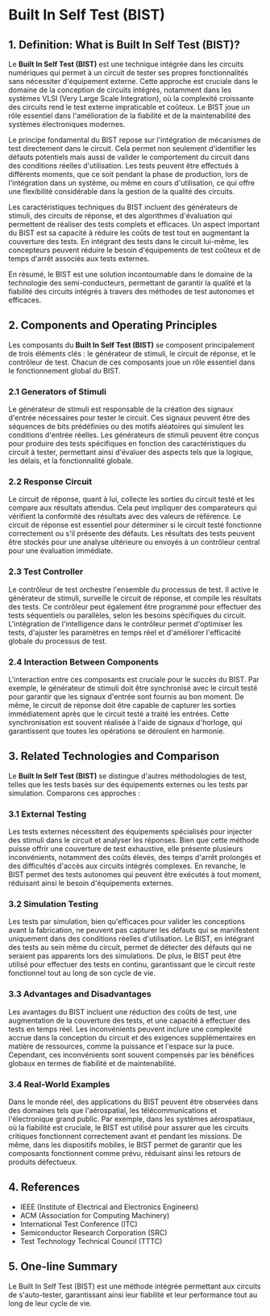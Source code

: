 # Built In Self Test (BIST)

## 1. Definition: What is **Built In Self Test (BIST)**?

Le **Built In Self Test (BIST)** est une technique intégrée dans les circuits numériques qui permet à un circuit de tester ses propres fonctionnalités sans nécessiter d'équipement externe. Cette approche est cruciale dans le domaine de la conception de circuits intégrés, notamment dans les systèmes VLSI (Very Large Scale Integration), où la complexité croissante des circuits rend le test externe impraticable et coûteux. Le BIST joue un rôle essentiel dans l'amélioration de la fiabilité et de la maintenabilité des systèmes électroniques modernes.

Le principe fondamental du BIST repose sur l'intégration de mécanismes de test directement dans le circuit. Cela permet non seulement d'identifier les défauts potentiels mais aussi de valider le comportement du circuit dans des conditions réelles d'utilisation. Les tests peuvent être effectués à différents moments, que ce soit pendant la phase de production, lors de l'intégration dans un système, ou même en cours d'utilisation, ce qui offre une flexibilité considérable dans la gestion de la qualité des circuits.

Les caractéristiques techniques du BIST incluent des générateurs de stimuli, des circuits de réponse, et des algorithmes d'évaluation qui permettent de réaliser des tests complets et efficaces. Un aspect important du BIST est sa capacité à réduire les coûts de test tout en augmentant la couverture des tests. En intégrant des tests dans le circuit lui-même, les concepteurs peuvent réduire le besoin d'équipements de test coûteux et de temps d'arrêt associés aux tests externes.

En résumé, le BIST est une solution incontournable dans le domaine de la technologie des semi-conducteurs, permettant de garantir la qualité et la fiabilité des circuits intégrés à travers des méthodes de test autonomes et efficaces.

## 2. Components and Operating Principles

Les composants du **Built In Self Test (BIST)** se composent principalement de trois éléments clés : le générateur de stimuli, le circuit de réponse, et le contrôleur de test. Chacun de ces composants joue un rôle essentiel dans le fonctionnement global du BIST.

### 2.1 Generators of Stimuli

Le générateur de stimuli est responsable de la création des signaux d'entrée nécessaires pour tester le circuit. Ces signaux peuvent être des séquences de bits prédéfinies ou des motifs aléatoires qui simulent les conditions d'entrée réelles. Les générateurs de stimuli peuvent être conçus pour produire des tests spécifiques en fonction des caractéristiques du circuit à tester, permettant ainsi d'évaluer des aspects tels que la logique, les délais, et la fonctionnalité globale.

### 2.2 Response Circuit

Le circuit de réponse, quant à lui, collecte les sorties du circuit testé et les compare aux résultats attendus. Cela peut impliquer des comparateurs qui vérifient la conformité des résultats avec des valeurs de référence. Le circuit de réponse est essentiel pour déterminer si le circuit testé fonctionne correctement ou s'il présente des défauts. Les résultats des tests peuvent être stockés pour une analyse ultérieure ou envoyés à un contrôleur central pour une évaluation immédiate.

### 2.3 Test Controller

Le contrôleur de test orchestre l'ensemble du processus de test. Il active le générateur de stimuli, surveille le circuit de réponse, et compile les résultats des tests. Ce contrôleur peut également être programmé pour effectuer des tests séquentiels ou parallèles, selon les besoins spécifiques du circuit. L'intégration de l'intelligence dans le contrôleur permet d'optimiser les tests, d'ajuster les paramètres en temps réel et d'améliorer l'efficacité globale du processus de test.

### 2.4 Interaction Between Components

L'interaction entre ces composants est cruciale pour le succès du BIST. Par exemple, le générateur de stimuli doit être synchronisé avec le circuit testé pour garantir que les signaux d'entrée sont fournis au bon moment. De même, le circuit de réponse doit être capable de capturer les sorties immédiatement après que le circuit testé a traité les entrées. Cette synchronisation est souvent réalisée à l'aide de signaux d'horloge, qui garantissent que toutes les opérations se déroulent en harmonie.

## 3. Related Technologies and Comparison

Le **Built In Self Test (BIST)** se distingue d'autres méthodologies de test, telles que les tests basés sur des équipements externes ou les tests par simulation. Comparons ces approches :

### 3.1 External Testing

Les tests externes nécessitent des équipements spécialisés pour injecter des stimuli dans le circuit et analyser les réponses. Bien que cette méthode puisse offrir une couverture de test exhaustive, elle présente plusieurs inconvénients, notamment des coûts élevés, des temps d'arrêt prolongés et des difficultés d'accès aux circuits intégrés complexes. En revanche, le BIST permet des tests autonomes qui peuvent être exécutés à tout moment, réduisant ainsi le besoin d'équipements externes.

### 3.2 Simulation Testing

Les tests par simulation, bien qu'efficaces pour valider les conceptions avant la fabrication, ne peuvent pas capturer les défauts qui se manifestent uniquement dans des conditions réelles d'utilisation. Le BIST, en intégrant des tests au sein même du circuit, permet de détecter des défauts qui ne seraient pas apparents lors des simulations. De plus, le BIST peut être utilisé pour effectuer des tests en continu, garantissant que le circuit reste fonctionnel tout au long de son cycle de vie.

### 3.3 Advantages and Disadvantages

Les avantages du BIST incluent une réduction des coûts de test, une augmentation de la couverture des tests, et une capacité à effectuer des tests en temps réel. Les inconvénients peuvent inclure une complexité accrue dans la conception du circuit et des exigences supplémentaires en matière de ressources, comme la puissance et l'espace sur la puce. Cependant, ces inconvénients sont souvent compensés par les bénéfices globaux en termes de fiabilité et de maintenabilité.

### 3.4 Real-World Examples

Dans le monde réel, des applications du BIST peuvent être observées dans des domaines tels que l'aérospatial, les télécommunications et l'électronique grand public. Par exemple, dans les systèmes aérospatiaux, où la fiabilité est cruciale, le BIST est utilisé pour assurer que les circuits critiques fonctionnent correctement avant et pendant les missions. De même, dans les dispositifs mobiles, le BIST permet de garantir que les composants fonctionnent comme prévu, réduisant ainsi les retours de produits défectueux.

## 4. References

- IEEE (Institute of Electrical and Electronics Engineers)
- ACM (Association for Computing Machinery)
- International Test Conference (ITC)
- Semiconductor Research Corporation (SRC)
- Test Technology Technical Council (TTTC)

## 5. One-line Summary

Le Built In Self Test (BIST) est une méthode intégrée permettant aux circuits de s'auto-tester, garantissant ainsi leur fiabilité et leur performance tout au long de leur cycle de vie.